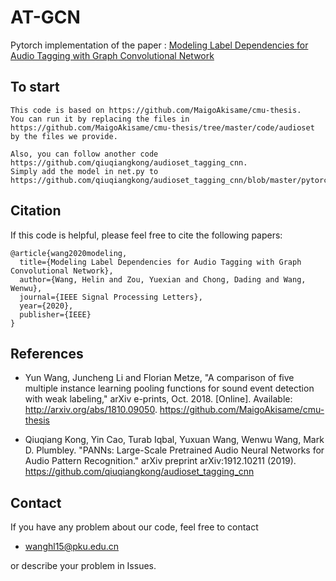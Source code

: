 # AT-GCN
Pytorch implementation of the paper : [Modeling Label Dependencies for Audio Tagging with Graph Convolutional Network](https://ieeexplore.ieee.org/abstract/document/9178483)

## To start
```
This code is based on https://github.com/MaigoAkisame/cmu-thesis.
You can run it by replacing the files in https://github.com/MaigoAkisame/cmu-thesis/tree/master/code/audioset by the files we provide.
```

```
Also, you can follow another code https://github.com/qiuqiangkong/audioset_tagging_cnn.
Simply add the model in net.py to https://github.com/qiuqiangkong/audioset_tagging_cnn/blob/master/pytorch/models.py.
```

## Citation
If this code is helpful, please feel free to cite the following papers:
```
@article{wang2020modeling,
  title={Modeling Label Dependencies for Audio Tagging with Graph Convolutional Network},
  author={Wang, Helin and Zou, Yuexian and Chong, Dading and Wang, Wenwu},
  journal={IEEE Signal Processing Letters},
  year={2020},
  publisher={IEEE}
}
```

## References
* Yun Wang, Juncheng Li and Florian Metze, "A comparison of five multiple instance learning pooling functions for sound event detection with weak labeling," arXiv e-prints, Oct. 2018. [Online]. Available: <http://arxiv.org/abs/1810.09050>.
https://github.com/MaigoAkisame/cmu-thesis

* Qiuqiang Kong, Yin Cao, Turab Iqbal, Yuxuan Wang, Wenwu Wang, Mark D. Plumbley. "PANNs: Large-Scale Pretrained Audio Neural Networks for Audio Pattern Recognition." arXiv preprint arXiv:1912.10211 (2019).
https://github.com/qiuqiangkong/audioset_tagging_cnn

## Contact
If you have any problem about our code, feel free to contact
- wanghl15@pku.edu.cn

or describe your problem in Issues.


